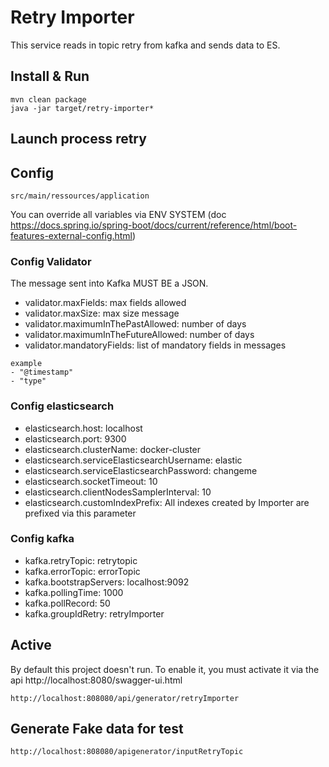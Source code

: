 # Retry Importer

This service reads in topic retry from kafka and sends data to ES. 

## Install & Run
```
mvn clean package
java -jar target/retry-importer*
```

## Launch process retry

## Config
```
src/main/ressources/application
```

You can override all variables via ENV SYSTEM (doc https://docs.spring.io/spring-boot/docs/current/reference/html/boot-features-external-config.html)

### Config Validator

The message sent into Kafka MUST BE a JSON.

* validator.maxFields: max fields allowed
* validator.maxSize: max size message
* validator.maximumInThePastAllowed: number of days
* validator.maximumInTheFutureAllowed: number of days
* validator.mandatoryFields: list of mandatory fields in messages
```
example
- "@timestamp"
- "type"
```

### Config elasticsearch

* elasticsearch.host: localhost
* elasticsearch.port: 9300
* elasticsearch.clusterName: docker-cluster
* elasticsearch.serviceElasticsearchUsername: elastic
* elasticsearch.serviceElasticsearchPassword: changeme
* elasticsearch.socketTimeout: 10
* elasticsearch.clientNodesSamplerInterval: 10
* elasticsearch.customIndexPrefix: All indexes created by Importer are prefixed via this parameter

### Config kafka

* kafka.retryTopic: retrytopic
* kafka.errorTopic: errorTopic
* kafka.bootstrapServers: localhost:9092
* kafka.pollingTime: 1000
* kafka.pollRecord: 50
* kafka.groupIdRetry: retryImporter

## Active

By default this project doesn't run. To enable it, you must activate it via the api http://localhost:8080/swagger-ui.html
```
http://localhost:808080/api/generator/retryImporter
```

## Generate Fake data for test
```
http://localhost:808080/apigenerator/inputRetryTopic
```

